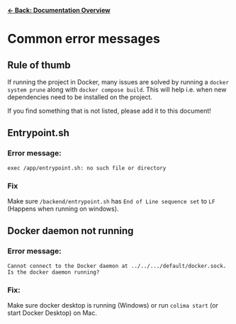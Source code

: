 [**&larr; Back: Documentation Overview**](./README.md)

# Common error messages

## Rule of thumb

If running the project in Docker, many issues are solved by running a `docker system prune` along with `docker compose build`. This will help i.e. when new dependencies need to be installed on the project.

If you find something that is not listed, please add it to this document!

## Entrypoint.sh
### Error message:
```
exec /app/entrypoint.sh: no such file or directory
```
### Fix
 Make sure `/backend/entrypoint.sh` has `End of Line sequence set` to `LF` (Happens when running on windows).

## Docker daemon not running
### Error message:
```
Cannot connect to the Docker daemon at ../../.../default/docker.sock. Is the docker daemon running?
```
### Fix:
Make sure docker desktop is running (Windows) or run `colima start` (or start Docker Desktop) on Mac.
